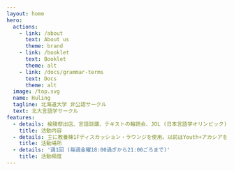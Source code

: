 ```yaml
---
layout: home
hero:
  actions:
    - link: /about
      text: About us
      theme: brand
    - link: /booklet
      text: Booklet
      theme: alt
    - link: /docs/grammar-terms
      text: Docs
      theme: alt
  image: /top.svg
  name: Huling
  tagline: 北海道大学 非公認サークル
  text: 北大言語学サークル
features:
  - details: 楡陵祭出店、言語談議、テキストの輪読会、JOL (日本言語学オリンピック) の過去問演習、語会(アイヌ語等)など
    title: 活動内容
  - details: 主に教養棟1Fディスカッション・ラウンジを使用。以前はYouth+アカシアを利用していた。特別な用事がある場合はいまもたまに使う
    title: 活動場所
  - details: '週1回 (毎週金曜18:00過ぎから21:00ごろまで)'
    title: 活動頻度
---
```


